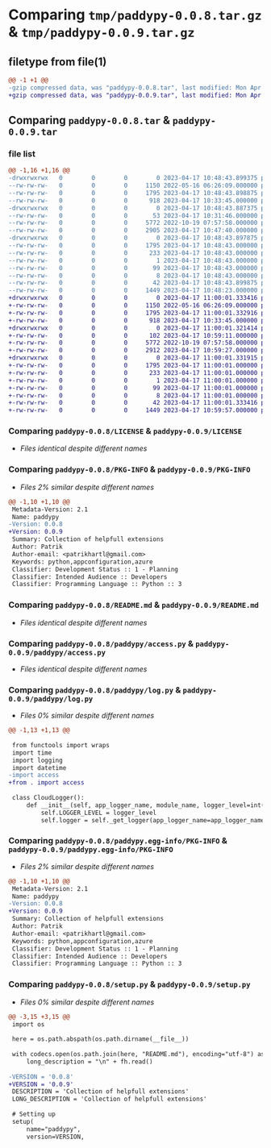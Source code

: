 # Comparing `tmp/paddypy-0.0.8.tar.gz` & `tmp/paddypy-0.0.9.tar.gz`

## filetype from file(1)

```diff
@@ -1 +1 @@
-gzip compressed data, was "paddypy-0.0.8.tar", last modified: Mon Apr 17 10:48:43 2023, max compression
+gzip compressed data, was "paddypy-0.0.9.tar", last modified: Mon Apr 17 11:00:01 2023, max compression
```

## Comparing `paddypy-0.0.8.tar` & `paddypy-0.0.9.tar`

### file list

```diff
@@ -1,16 +1,16 @@
-drwxrwxrwx   0        0        0        0 2023-04-17 10:48:43.899375 paddypy-0.0.8/
--rw-rw-rw-   0        0        0     1150 2022-05-16 06:26:09.000000 paddypy-0.0.8/LICENSE
--rw-rw-rw-   0        0        0     1795 2023-04-17 10:48:43.898875 paddypy-0.0.8/PKG-INFO
--rw-rw-rw-   0        0        0      918 2023-04-17 10:33:45.000000 paddypy-0.0.8/README.md
-drwxrwxrwx   0        0        0        0 2023-04-17 10:48:43.887375 paddypy-0.0.8/paddypy/
--rw-rw-rw-   0        0        0       53 2023-04-17 10:31:46.000000 paddypy-0.0.8/paddypy/__init__.py
--rw-rw-rw-   0        0        0     5772 2022-10-19 07:57:58.000000 paddypy-0.0.8/paddypy/access.py
--rw-rw-rw-   0        0        0     2905 2023-04-17 10:47:40.000000 paddypy-0.0.8/paddypy/log.py
-drwxrwxrwx   0        0        0        0 2023-04-17 10:48:43.897875 paddypy-0.0.8/paddypy.egg-info/
--rw-rw-rw-   0        0        0     1795 2023-04-17 10:48:43.000000 paddypy-0.0.8/paddypy.egg-info/PKG-INFO
--rw-rw-rw-   0        0        0      233 2023-04-17 10:48:43.000000 paddypy-0.0.8/paddypy.egg-info/SOURCES.txt
--rw-rw-rw-   0        0        0        1 2023-04-17 10:48:43.000000 paddypy-0.0.8/paddypy.egg-info/dependency_links.txt
--rw-rw-rw-   0        0        0       99 2023-04-17 10:48:43.000000 paddypy-0.0.8/paddypy.egg-info/requires.txt
--rw-rw-rw-   0        0        0        8 2023-04-17 10:48:43.000000 paddypy-0.0.8/paddypy.egg-info/top_level.txt
--rw-rw-rw-   0        0        0       42 2023-04-17 10:48:43.899875 paddypy-0.0.8/setup.cfg
--rw-rw-rw-   0        0        0     1449 2023-04-17 10:48:23.000000 paddypy-0.0.8/setup.py
+drwxrwxrwx   0        0        0        0 2023-04-17 11:00:01.333416 paddypy-0.0.9/
+-rw-rw-rw-   0        0        0     1150 2022-05-16 06:26:09.000000 paddypy-0.0.9/LICENSE
+-rw-rw-rw-   0        0        0     1795 2023-04-17 11:00:01.332916 paddypy-0.0.9/PKG-INFO
+-rw-rw-rw-   0        0        0      918 2023-04-17 10:33:45.000000 paddypy-0.0.9/README.md
+drwxrwxrwx   0        0        0        0 2023-04-17 11:00:01.321414 paddypy-0.0.9/paddypy/
+-rw-rw-rw-   0        0        0      102 2023-04-17 10:59:11.000000 paddypy-0.0.9/paddypy/__init__.py
+-rw-rw-rw-   0        0        0     5772 2022-10-19 07:57:58.000000 paddypy-0.0.9/paddypy/access.py
+-rw-rw-rw-   0        0        0     2912 2023-04-17 10:59:27.000000 paddypy-0.0.9/paddypy/log.py
+drwxrwxrwx   0        0        0        0 2023-04-17 11:00:01.331915 paddypy-0.0.9/paddypy.egg-info/
+-rw-rw-rw-   0        0        0     1795 2023-04-17 11:00:01.000000 paddypy-0.0.9/paddypy.egg-info/PKG-INFO
+-rw-rw-rw-   0        0        0      233 2023-04-17 11:00:01.000000 paddypy-0.0.9/paddypy.egg-info/SOURCES.txt
+-rw-rw-rw-   0        0        0        1 2023-04-17 11:00:01.000000 paddypy-0.0.9/paddypy.egg-info/dependency_links.txt
+-rw-rw-rw-   0        0        0       99 2023-04-17 11:00:01.000000 paddypy-0.0.9/paddypy.egg-info/requires.txt
+-rw-rw-rw-   0        0        0        8 2023-04-17 11:00:01.000000 paddypy-0.0.9/paddypy.egg-info/top_level.txt
+-rw-rw-rw-   0        0        0       42 2023-04-17 11:00:01.333416 paddypy-0.0.9/setup.cfg
+-rw-rw-rw-   0        0        0     1449 2023-04-17 10:59:57.000000 paddypy-0.0.9/setup.py
```

### Comparing `paddypy-0.0.8/LICENSE` & `paddypy-0.0.9/LICENSE`

 * *Files identical despite different names*

### Comparing `paddypy-0.0.8/PKG-INFO` & `paddypy-0.0.9/PKG-INFO`

 * *Files 2% similar despite different names*

```diff
@@ -1,10 +1,10 @@
 Metadata-Version: 2.1
 Name: paddypy
-Version: 0.0.8
+Version: 0.0.9
 Summary: Collection of helpfull extensions
 Author: Patrik
 Author-email: <patrikhartl@gmail.com>
 Keywords: python,appconfiguration,azure
 Classifier: Development Status :: 1 - Planning
 Classifier: Intended Audience :: Developers
 Classifier: Programming Language :: Python :: 3
```

### Comparing `paddypy-0.0.8/README.md` & `paddypy-0.0.9/README.md`

 * *Files identical despite different names*

### Comparing `paddypy-0.0.8/paddypy/access.py` & `paddypy-0.0.9/paddypy/access.py`

 * *Files identical despite different names*

### Comparing `paddypy-0.0.8/paddypy/log.py` & `paddypy-0.0.9/paddypy/log.py`

 * *Files 0% similar despite different names*

```diff
@@ -1,13 +1,13 @@
 
 from functools import wraps
 import time
 import logging
 import datetime
-import access
+from . import access
 
 class CloudLogger():
     def __init__(self, app_logger_name, module_name, logger_level=int(access.getValue(key="loggging-level", deactivate_kv_access=False))):
         self.LOGGER_LEVEL = logger_level
         self.logger = self._get_logger(app_logger_name=app_logger_name, module_name=module_name)
```

### Comparing `paddypy-0.0.8/paddypy.egg-info/PKG-INFO` & `paddypy-0.0.9/paddypy.egg-info/PKG-INFO`

 * *Files 2% similar despite different names*

```diff
@@ -1,10 +1,10 @@
 Metadata-Version: 2.1
 Name: paddypy
-Version: 0.0.8
+Version: 0.0.9
 Summary: Collection of helpfull extensions
 Author: Patrik
 Author-email: <patrikhartl@gmail.com>
 Keywords: python,appconfiguration,azure
 Classifier: Development Status :: 1 - Planning
 Classifier: Intended Audience :: Developers
 Classifier: Programming Language :: Python :: 3
```

### Comparing `paddypy-0.0.8/setup.py` & `paddypy-0.0.9/setup.py`

 * *Files 0% similar despite different names*

```diff
@@ -3,15 +3,15 @@
 import os
 
 here = os.path.abspath(os.path.dirname(__file__))
 
 with codecs.open(os.path.join(here, "README.md"), encoding="utf-8") as fh:
     long_description = "\n" + fh.read()
 
-VERSION = '0.0.8'
+VERSION = '0.0.9'
 DESCRIPTION = 'Collection of helpfull extensions'
 LONG_DESCRIPTION = 'Collection of helpfull extensions'
 
 # Setting up
 setup(
     name="paddypy",
     version=VERSION,
```

